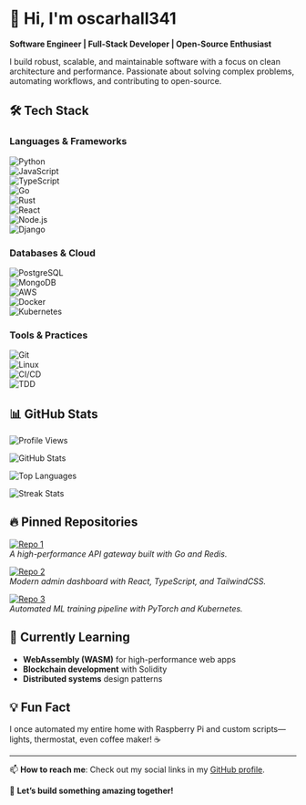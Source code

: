 # 👋 Hi, I'm oscarhall341  

**Software Engineer | Full-Stack Developer | Open-Source Enthusiast**  

I build robust, scalable, and maintainable software with a focus on clean architecture and performance. Passionate about solving complex problems, automating workflows, and contributing to open-source.  

## 🛠️ Tech Stack  

### **Languages & Frameworks**  
![Python](https://img.shields.io/badge/-Python-3776AB?logo=python&logoColor=white)  
![JavaScript](https://img.shields.io/badge/-JavaScript-F7DF1E?logo=javascript&logoColor=black)  
![TypeScript](https://img.shields.io/badge/-TypeScript-3178C6?logo=typescript&logoColor=white)  
![Go](https://img.shields.io/badge/-Go-00ADD8?logo=go&logoColor=white)  
![Rust](https://img.shields.io/badge/-Rust-000000?logo=rust&logoColor=white)  
![React](https://img.shields.io/badge/-React-61DAFB?logo=react&logoColor=black)  
![Node.js](https://img.shields.io/badge/-Node.js-339933?logo=node.js&logoColor=white)  
![Django](https://img.shields.io/badge/-Django-092E20?logo=django&logoColor=white)  

### **Databases & Cloud**  
![PostgreSQL](https://img.shields.io/badge/-PostgreSQL-4169E1?logo=postgresql&logoColor=white)  
![MongoDB](https://img.shields.io/badge/-MongoDB-47A248?logo=mongodb&logoColor=white)  
![AWS](https://img.shields.io/badge/-AWS-232F3E?logo=amazon-aws&logoColor=white)  
![Docker](https://img.shields.io/badge/-Docker-2496ED?logo=docker&logoColor=white)  
![Kubernetes](https://img.shields.io/badge/-Kubernetes-326CE5?logo=kubernetes&logoColor=white)  

### **Tools & Practices**  
![Git](https://img.shields.io/badge/-Git-F05032?logo=git&logoColor=white)  
![Linux](https://img.shields.io/badge/-Linux-FCC624?logo=linux&logoColor=black)  
![CI/CD](https://img.shields.io/badge/-CI/CD-2496ED?logo=github-actions&logoColor=white)  
![TDD](https://img.shields.io/badge/-TDD-25A162?logo=testing-library&logoColor=white)  

## 📊 GitHub Stats  

![Profile Views](https://komarev.com/ghpvc/?username=oscarhall341&color=blue&label=Profile+Views)  

![GitHub Stats](https://github-readme-stats.vercel.app/api?username=oscarhall341&show_icons=true&theme=dark&hide_border=true)  

![Top Languages](https://github-readme-stats.vercel.app/api/top-langs/?username=oscarhall341&layout=compact&theme=dark&hide_border=true)  

![Streak Stats](https://github-readme-streak-stats.herokuapp.com/?user=oscarhall341&theme=dark&hide_border=true)  

## 🔥 Pinned Repositories  

[![Repo 1](https://github-readme-stats.vercel.app/api/pin/?username=oscarhall341&repo=project-alpha&theme=dark)](https://github.com/oscarhall341/project-alpha)  
*A high-performance API gateway built with Go and Redis.*  

[![Repo 2](https://github-readme-stats.vercel.app/api/pin/?username=oscarhall341&repo=react-dashboard&theme=dark)](https://github.com/oscarhall341/react-dashboard)  
*Modern admin dashboard with React, TypeScript, and TailwindCSS.*  

[![Repo 3](https://github-readme-stats.vercel.app/api/pin/?username=oscarhall341&repo=ml-pipeline&theme=dark)](https://github.com/oscarhall341/ml-pipeline)  
*Automated ML training pipeline with PyTorch and Kubernetes.*  

## 🌱 Currently Learning  
- **WebAssembly (WASM)** for high-performance web apps  
- **Blockchain development** with Solidity  
- **Distributed systems** design patterns  

## 💡 Fun Fact  
I once automated my entire home with Raspberry Pi and custom scripts—lights, thermostat, even coffee maker! ☕  

---  

📫 **How to reach me**: Check out my social links in my [GitHub profile](https://github.com/oscarhall341).  

🚀 **Let’s build something amazing together!**
